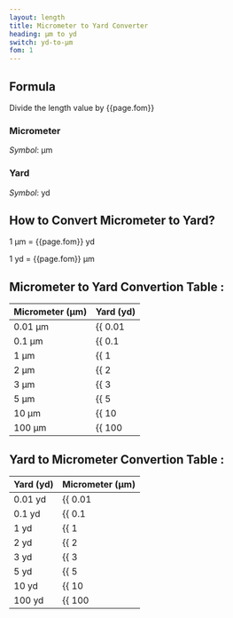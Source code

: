 ```yaml
---
layout: length
title: Micrometer to Yard Converter
heading: μm to yd
switch: yd-to-μm
fom: 1
---
```


## Formula
Divide the length value by {{page.fom}}

### Micrometer
*Symbol*: μm

### Yard
*Symbol*: yd

## How to Convert Micrometer to Yard?
1 μm = {{page.fom}} yd

1 yd = {{page.fom}} μm

## Micrometer to Yard Convertion Table :

| Micrometer (μm) | Yard (yd) |
| ---- | ---- |
| 0.01 μm | {{ 0.01 | divided_by: page.fom | round: 5 }} yd |
| 0.1 μm | {{ 0.1 | divided_by: page.fom | round: 5 }} yd |
| 1 μm | {{ 1 | divided_by: page.fom | round: 5 }} yd |
| 2 μm | {{ 2 | divided_by: page.fom | round: 5 }} yd |
| 3 μm | {{ 3 | divided_by: page.fom | round: 5 }} yd |
| 5 μm | {{ 5 | divided_by: page.fom | round: 5 }} yd |
| 10 μm | {{ 10 | divided_by: page.fom | round: 5 }} yd |
| 100 μm | {{ 100 | divided_by: page.fom | round: 5 }} yd |

## Yard to Micrometer Convertion Table :

| Yard (yd) | Micrometer (μm) |
| ---- | ---- |
| 0.01 yd | {{ 0.01 | times: page.fom | round: 5 }} μm |
| 0.1 yd | {{ 0.1 | times: page.fom | round: 5 }} μm |
| 1 yd | {{ 1 | times: page.fom | round: 5 }} μm |
| 2 yd | {{ 2 | times: page.fom | round: 5 }} μm |
| 3 yd | {{ 3 | times: page.fom | round: 5 }} μm |
| 5 yd | {{ 5 | times: page.fom | round: 5 }} μm |
| 10 yd | {{ 10 | times: page.fom | round: 5 }} μm |
| 100 yd | {{ 100 | times: page.fom | round: 5 }} μm |

<script>
selectInput[1].selected = true
selectOutput[6].selected = true
</script>
